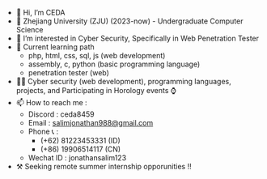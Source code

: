 - 👋 Hi, I’m CEDA
- 🏫 Zhejiang University (ZJU) (2023-now) - Undergraduate Computer Science
- 👀 I’m interested in Cyber Security, Specifically in Web Penetration Tester
- 🌱 Current learning path 
    - php, html, css, sql, js (web development)
    - assembly, c, python (basic programming language)
    - penetration tester (web)
- 🏃‍♂️ Cyber security (web development), programming languages, projects, and Participating in Horology events ⌚
- 📫 How to reach me :
    - Discord : ceda8459
    - Email : salimjonathan988@gmail.com
    - Phone 📞 :
        - (+62) 81223453331 (ID)
        - (+86) 19906514117 (CN)
    - Wechat ID : jonathansalim123
- ⚒️ Seeking remote summer internship opporunities !!
